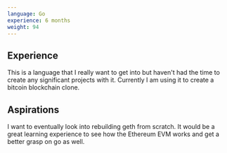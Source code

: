 ```yaml
---
language: Go
experience: 6 months
weight: 94
---
```

## Experience
This is a language that I really want to get into but haven't had the time to create any significant projects with it. Currently I am using it to create a bitcoin blockchain clone. 

## Aspirations
I want to eventually look into rebuilding geth from scratch. It would be a great learning experience to see how the Ethereum EVM works and get a better grasp on go as well.